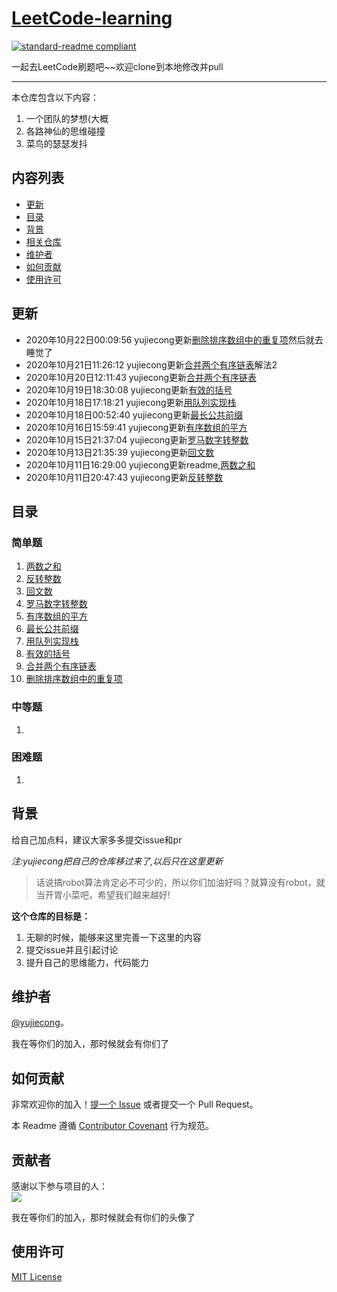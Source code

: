 # [LeetCode-learning](https://leetcode-cn.com/problemset/all/)

[![standard-readme compliant](https://img.shields.io/badge/readme%20style-standard-brightgreen.svg?style=flat-square)](https://github.com/ZHKU-Robot/Robot-algorithm-learning)

一起去LeetCode刷题吧~~欢迎clone到本地修改并pull

***
本仓库包含以下内容：

1. 一个团队的梦想(大概
2. 各路神仙的思维碰撞
3. 菜鸟的瑟瑟发抖
## 内容列表
- [更新](#更新)
- [目录](#目录)
- [背景](#背景)
- [相关仓库](#相关仓库)
- [维护者](#维护者)
- [如何贡献](#如何贡献)
- [使用许可](#使用许可)
## 更新
- 2020年10月22日00:09:56 yujiecong更新[删除排序数组中的重复项](./Easy/remove-duplicates-from-sorted-array)然后就去睡觉了
- 2020年10月21日11:26:12 yujiecong更新[合并两个有序链表](./Easy/merge-two-sorted-lists)解法2
- 2020年10月20日12:11:43 yujiecong更新[合并两个有序链表](./Easy/merge-two-sorted-lists)
- 2020年10月19日18:30:08 yujiecong更新[有效的括号](./Easy/valid-parentheses)
- 2020年10月18日17:18:21 yujiecong更新[用队列实现栈](./Easy/implement-stack-using-queues)
- 2020年10月18日00:52:40 yujiecong更新[最长公共前缀](./Easy/longest-common-prefix)
- 2020年10月16日15:59:41 yujiecong更新[有序数组的平方](./Easy/squares-of-a-sorted-array)
- 2020年10月15日21:37:04 yujiecong更新[罗马数字转整数](./Easy/roman-to-integer)
- 2020年10月13日21:35:39 yujiecong更新[回文数](./Easy/palindrome-number)
- 2020年10月11日16:29:00 yujiecong更新readme,[两数之和](./Easy/two-sum)
- 2020年10月11日20:47:43 yujiecong更新[反转整数](./Easy/reverse-integer)
## 目录
### 简单题
1. [两数之和](./Easy/two-sum)
2. [反转整数](./Easy/reverse-integer)
3. [回文数](./Easy/palindrome-number)
4. [罗马数字转整数](./Easy/roman-to-integer)
5. [有序数组的平方](./Easy/squares-of-a-sorted-array)
6. [最长公共前缀](./Easy/longest-common-prefix)
7. [用队列实现栈](./Easy/implement-stack-using-queues)
8. [有效的括号](./Easy/valid-parentheses)
9. [合并两个有序链表](./Easy/merge-two-sorted-lists)
10. [删除排序数组中的重复项](./Easy/remove-duplicates-from-sorted-array)
### 中等题
1. 
### 困难题
1. 
## 背景
给自己加点料，建议大家多多提交issue和pr  

*注:yujiecong把自己的仓库移过来了,以后只在这里更新*   

> 话说搞robot算法肯定必不可少的，所以你们加油好吗？就算没有robot，就当开胃小菜吧，希望我们越来越好!

__这个仓库的目标是：__

1. 无聊的时候，能够来这里完善一下这里的内容
2. 提交issue并且引起讨论
3. 提升自己的思维能力，代码能力


## 维护者

[@yujiecong](https://github.com/yujiecong)。  

我在等你们的加入，那时候就会有你们了

## 如何贡献

非常欢迎你的加入！[提一个 Issue](./issues/new) 或者提交一个 Pull Request。


本 Readme 遵循 [Contributor Covenant](http://contributor-covenant.org/version/1/3/0/) 行为规范。

## 贡献者

感谢以下参与项目的人：  
<a href="graphs/contributors"><img src="https://avatars2.githubusercontent.com/u/44287052?s=60&amp;v=4" /></a>

我在等你们的加入，那时候就会有你们的头像了
## 使用许可
[MIT License](./blob/main/LICENSE)
